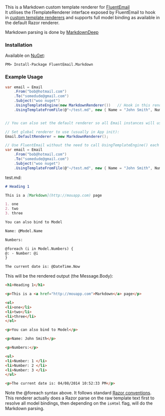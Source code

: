 ﻿This is a Markdown custom template renderer for [FluentEmail](https://github.com/lukencode/FluentEmail)   
It utilises the ITemplateRenderer interface exposed by FluentEmail to hook in [custom template renderers](http://lukencode.com/2012/06/10/fluent-email-now-supporting-custom-template-renderers/) and supports full model binding as available in the default Razor renderer.

Markdown parsing is done by [MarkdownDeep](http://www.toptensoftware.com/markdowndeep/)

### Installation

Available on [NuGet](http://nuget.org/packages/FluentEmail.Markdown):

```
PM> Install-Package FluentEmail.Markdown
```

### Example Usage

```csharp
var email = Email
    .From("bob@hotmail.com")
    .To("somedude@gmail.com")
    .Subject("woo nuget")
    .UsingTemplateEngine(new MarkdownRenderer())   // Hook in this renderer -- IMPORTANT!!: This needs be set before the next line below
    .UsingTemplateFromFile(@"~/test.md", new { Name = "John Smith", Numbers = new string[] { "1", "2", "3" } });


// You can also set the default renderer so all Email instances will use this renderer by doing the following:

// Set global renderer to use (usually in App init):
Email.DefaultRenderer = new MarkdownRenderer();

// Use FluentEmail without the need to call UsingTemplateEngine() each time
var email = Email
    .From("bob@hotmail.com")
    .To("somedude@gmail.com")
    .Subject("woo nuget")
    .UsingTemplateFromFile(@"~/test.md", new { Name = "John Smith", Numbers = new string[] { "1", "2", "3" } });
```


test.md:

```markdown
# Heading 1

This is a [Markdown](http://mouapp.com) page

1. one
2. two
3. three

You can also bind to Model

Name: @Model.Name

Numbers:

@foreach (i in Model.Numbers) {
@: - Number: @i 
}

The current date is: @DateTime.Now
```

This will be the rendered output (the Message.Body):

```html
<h1>Heading 1</h1>

<p>This is a <a href="http://mouapp.com">Markdown</a> page</p>

<ol>
<li>one</li>
<li>two</li>
<li>three</li>
</ol>

<p>You can also bind to Model</p>

<p>Name: John Smith</p>

<p>Numbers:</p>

<ul>
<li>Number: 1 </li>
<li>Number: 2 </li>
<li>Number: 3 </li>
</ul>

<p>The current date is: 04/08/2014 10:52:33 PM</p>
```

Note the @foreach syntax above.  It follows standard [Razor conventions](http://stackoverflow.com/questions/4463000/razor-syntax-foreach-loop). This renderer actually does a Razor parse on the raw template text first to resolve all model bindings, then depending on the `isHtml` flag, will do the Markdown parsing.
